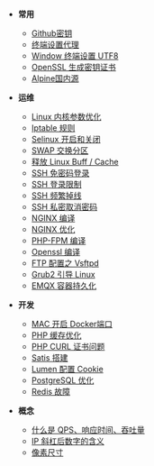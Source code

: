 - **常用**
  - [Github密钥](notes/Github密钥.md)
  - [终端设置代理](notes/终端设置代理)
  - [Window 终端设置 UTF8](notes/Window终端设置UTF8)
  - [OpenSSL 生成密钥证书](notes/OpenSSL生成密钥证书)
  - [Alpine国内源](notes/Alpine国内源)

- **运维**
  - [Linux 内核参数优化](notes/Linux内核参数优化)
  - [Iptable 规则](notes/Iptable规则)
  - [Selinux 开启和关闭](notes/Selinux开启和关闭)
  - [SWAP 交换分区](notes/SWAP交换分区)
  - [释放 Linux Buff / Cache](notes/释放LinuxBuffCache)
  - [SSH 免密码登录](notes/SSH免密码登录)
  - [SSH 登录限制](notes/SSH登录限制)
  - [SSH 频繁掉线](notes/SSH频繁掉线)
  - [SSH 私密取消密码](notes/SSH私密取消密码)
  - [NGINX 编译](notes/NGINX编译)
  - [NGINX 优化](notes/NGINX优化)
  - [PHP-FPM 编译](notes/PHP-FPM编译)
  - [Openssl 编译](notes/OpensSSL编译)
  - [FTP 配置之 Vsftpd](notes/FTP配置之Vsftpd)
  - [Grub2 引导 Linux](notes/grub2引导Linux系统)
  - [EMQX 容器持久化](notes/EMQX容器持久化.md)
  
- **开发**
  - [MAC 开启 Docker端口](notes/MAC开启Docker端口)
  - [PHP 缓存优化](notes/PHP缓存优化)
  - [PHP CURL 证书问题](notes/PHPCURL证书问题)
  - [Satis 搭建](notes/搭建Satis私有Packagist)
  - [Lumen 配置 Cookie](notes/Lumen增加Cookie)
  - [PostgreSQL 优化](notes/PostgreSQL优化)
  - [Redis 故障](notes/Redis故障)

- **概念**
  - [什么是 QPS、响应时间、吞吐量](notes/什么是QPS响应时间吞吐量)
  - [IP 斜杠后数字的含义](notes/IP斜杠后数字的含义)
  - [像素尺寸](notes/像素尺寸)

